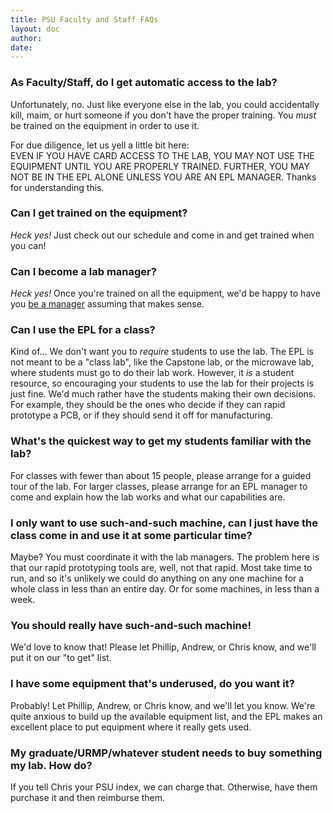 ```yaml
---
title: PSU Faculty and Staff FAQs
layout: doc
author: 
date: 
---
```


### As Faculty/Staff, do I get automatic access to the lab?

Unfortunately, no. Just like everyone else in the lab, you could accidentally kill, maim, or hurt someone if you don't have the proper training. 
You *must* be trained on the equipment in order to use it. 

For due diligence, let us yell a little bit here:  
EVEN IF YOU HAVE CARD ACCESS TO THE LAB, YOU MAY NOT USE THE EQUIPMENT UNTIL YOU ARE PROPERLY TRAINED. 
FURTHER, YOU MAY NOT BE IN THE EPL ALONE UNLESS YOU ARE AN EPL MANAGER. 
Thanks for understanding this.

### Can I get trained on the equipment?
*Heck yes!* Just check out our schedule and come in and get trained when you can!

### Can I become a lab manager?
*Heck yes!* Once you're trained on all the equipment, we'd be happy to have you [be a manager](Becoming-an-E.P.L.-Manager) assuming that makes sense.

### Can I use the EPL for a class?
Kind of... We don't want you to *require* students to use the lab. 
The EPL is not meant to be a "class lab", like the Capstone lab, or the microwave lab, where students must go to do their lab work. 
However, it *is* a student resource, so encouraging your students to use the lab for their projects is just fine. 
We'd much rather have the students making their own decisions.
For example, they should be the ones who decide if they can rapid prototype a PCB, or if they should send it off for manufacturing.

### What's the quickest way to get my students familiar with the lab?
For classes with fewer than about 15 people, please arrange for a guided tour of the lab. 
For larger classes, please arrange for an EPL manager to come and explain how the lab works and what our capabilities are.

### I only want to use such-and-such machine, can I just have the class come in and use it at some particular time?
Maybe? You must coordinate it with the lab managers. 
The problem here is that our rapid prototyping tools are, well, not that rapid. 
Most take time to run, and so it's unlikely we could do anything on any one machine for a whole class in less than an entire day. 
Or for some machines, in less than a week.

### You should really have such-and-such machine!
We'd love to know that! Please let Phillip, Andrew, or Chris know, and we'll put it on our "to get" list.

### I have some equipment that's underused, do you want it?
Probably! Let Phillip, Andrew, or Chris know, and we'll let you know. 
We're quite anxious to build up the available equipment list, and the EPL makes an excellent place to put equipment where it really gets used.

### My graduate/URMP/whatever student needs to buy something my lab. How do?
If you tell Chris your PSU index, we can charge that. 
Otherwise, have them purchase it and then reimburse them.

